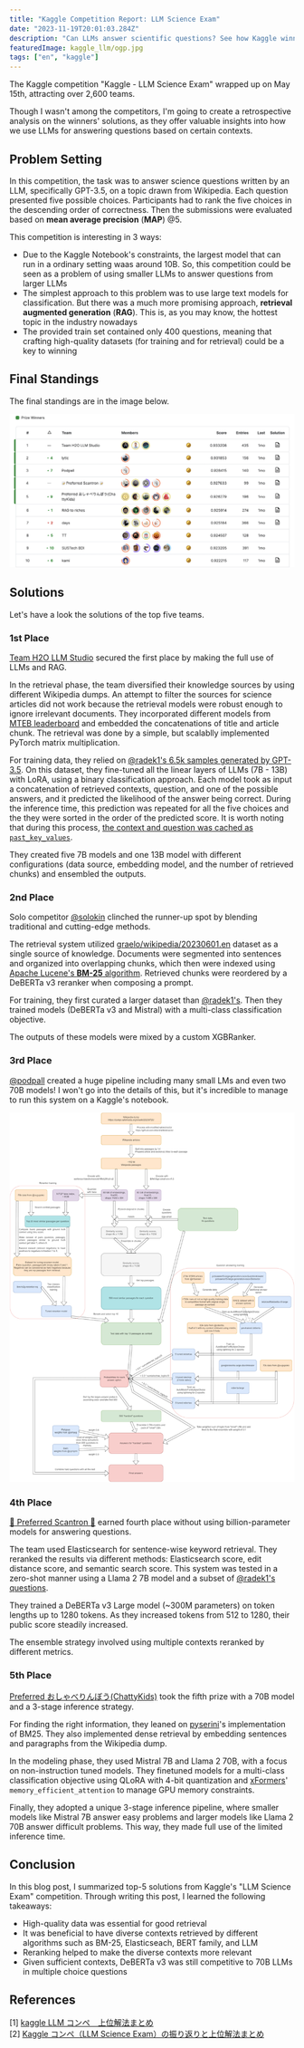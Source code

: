 ```yaml
---
title: "Kaggle Competition Report: LLM Science Exam"
date: "2023-11-19T20:01:03.284Z"
description: "Can LLMs answer scientific questions? See how Kaggle winners used LLMs and RAG!"
featuredImage: kaggle_llm/ogp.jpg
tags: ["en", "kaggle"]
---
```


The Kaggle competition "Kaggle - LLM Science Exam" wrapped up on May 15th, attracting over 2,600 teams.

Though I wasn't among the competitors, I'm going to create a retrospective analysis on the winners' solutions, as they offer valuable insights into how we use LLMs for answering questions based on certain contexts.

## Problem Setting

In this competition, the task was to answer science questions written by an LLM, specifically GPT-3.5, on a topic drawn from Wikipedia. Each question presented five possible choices. Participants had to rank the five choices in the descending order of correctness. Then the submissions were evaluated based on **mean average precision** (**MAP**) @5.

This competition is interesting in 3 ways:

- Due to the Kaggle Notebook's constraints, the largest model that can run in a ordinary setting waas around 10B. So, this competition could be seen as a problem of using smaller LLMs to answer questions from larger LLMs
- The simplest approach to this problem was to use large text models for classification. But there was a much more promising approach, **retrieval augmented generation** (**RAG**). This is, as you may know, the hottest topic in the industry nowadays
- The provided train set contained only 400 questions, meaning that crafting high-quality datasets (for training and for retrieval) could be a key to winning

## Final Standings

The final standings are in the image below.

![](leaderboard.png)

## Solutions

Let's have a look the solutions of the top five teams.

### 1st Place

[Team H2O LLM Studio](https://www.kaggle.com/competitions/kaggle-llm-science-exam/discussion/446422) secured the first place by making the full use of LLMs and RAG.

In the retrieval phase, the team diversified their knowledge sources by using different Wikipedia dumps. An attempt to filter the sources for science articles did not work because the retrieval models were robust enough to ignore irrelevant documents. They incorporated different models from [MTEB leaderboard](https://huggingface.co/spaces/mteb/leaderboard) and embedded the concatenations of title and article chunk. The retrieval was done by a simple, but scalablly implemented PyTorch matrix multiplication.

For training data, they relied on [@radek1's 6.5k samples generated by GPT-3.5](https://www.kaggle.com/datasets/radek1/additional-train-data-for-llm-science-exam). On this dataset, they fine-tuned all the linear layers of LLMs (7B - 13B) with LoRA, using a binary classification approach. Each model took as input a concatenation of retrieved contexts, question, and one of the possible answers, and it predicted the likelihood of the answer being correct. During the inference time, this prediction was repeated for all the five choices and the they were sorted in the order of the predicted score. It is worth noting that during this process, [the context and question was cached as `past_key_values`](https://discuss.huggingface.co/t/past-key-values-why-not-past-key-values-queries/31941).

They created five 7B models and one 13B model with different configurations (data source, embedding model, and the number of retrieved chunks) and ensembled the outputs.

### 2nd Place

Solo competitor [@solokin](https://www.kaggle.com/competitions/kaggle-llm-science-exam/discussion/448256) clinched the runner-up spot by blending traditional and cutting-edge methods.

The retrieval system utilized [graelo/wikipedia/20230601.en](https://huggingface.co/datasets/graelo/wikipedia/viewer/20230601.en) dataset as a single source of knowledge. Documents were segmented into sentences and organized into overlapping chunks, which then were indexed using [Apache Lucene's **BM-25** algorithm](https://lucene.apache.org/core/7_0_1/core/org/apache/lucene/search/similarities/BM25Similarity.html). Retrieved chunks were reordered by a DeBERTa v3 reranker when composing a prompt.

For training, they first curated a larger dataset than [@radek1's](https://www.kaggle.com/datasets/radek1/additional-train-data-for-llm-science-exam). Then they trained models (DeBERTa v3 and Mistral) with a multi-class classification objective.

The outputs of these models were mixed by a custom XGBRanker.

### 3rd Place

[@podpall](https://www.kaggle.com/competitions/kaggle-llm-science-exam/discussion/446358) created a huge pipeline including many small LMs and even two 70B models! I won't go into the details of this, but it's incredible to manage to run this system on a Kaggle's notebook.

![huge pipeline](podpall.png)

### 4th Place

[📝 Preferred Scantron 📝](https://www.kaggle.com/competitions/kaggle-llm-science-exam/discussion/446307) earned fourth place without using billion-parameter models for answering questions.

The team used Elasticsearch for sentence-wise keyword retrieval. They reranked the results via different methods: Elasticsearch score, edit distance score, and semantic search score. This system was tested in a zero-shot manner using a Llama 2 7B model and a subset of [@radek1's questions](https://www.kaggle.com/datasets/radek1/additional-train-data-for-llm-science-exam).

They trained a DeBERTa v3 Large model (~300M parameters) on token lengths up to 1280 tokens. As they increased tokens from 512 to 1280, their public score steadily increased.

The ensemble strategy involved using multiple contexts reranked by different metrics.

### 5th Place

[Preferred おしゃべりんぼう(ChattyKids)](https://www.kaggle.com/competitions/kaggle-llm-science-exam/discussion/446293) took the fifth prize with a 70B model and a 3-stage inference strategy.

For finding the right information, they leaned on [pyserini](https://github.com/castorini/pyserini)'s implementation of BM25. They also implemented dense retrieval by embedding sentences and paragraphs from the Wikipedia dump.

In the modeling phase, they used Mistral 7B and Llama 2 70B, with a focus on non-instruction tuned models. They finetuned models for a multi-class classification objective using QLoRA with 4-bit quantization and [xFormers](https://github.com/facebookresearch/xformers)' `memory_efficient_attention` to manage GPU memory constraints.

Finally, they adopted a unique 3-stage inference pipeline, where smaller models like Mistral 7B answer easy problems and larger models like Llama 2 70B answer difficult problems. This way, they made full use of the limited inference time.

## Conclusion

In this blog post, I summarized top-5 solutions from Kaggle's "LLM Science Exam" competition. Through writing this post, I learned the following takeaways:

- High-quality data was essential for good retrieval
- It was beneficial to have diverse contexts retrieved by different algorithms such as BM-25, Elasticseach, BERT family, and LLM
- Reranking helped to make the diverse contexts more relevant
- Given sufficient contexts, DeBERTa v3 was still competitive to 70B LLMs in multiple choice questions

## References

[1] [kaggle LLM コンペ　上位解法まとめ](https://zenn.dev/yume_neko/articles/7347ba6b081e93)  
[2] [Kaggle コンペ（LLM Science Exam）の振り返りと上位解法まとめ](https://zenn.dev/nishimoto/articles/aff1fba9c75c34)
